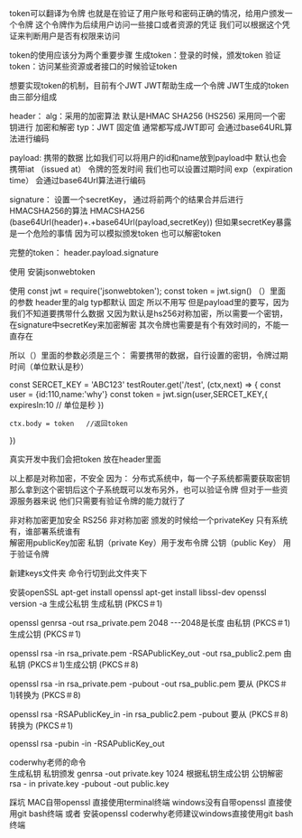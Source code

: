 
token可以翻译为令牌
也就是在验证了用户账号和密码正确的情况，给用户颁发一个令牌
这个令牌作为后续用户访问一些接口或者资源的凭证
我们可以根据这个凭证来判断用户是否有权限来访问

token的使用应该分为两个重要步骤
生成token：登录的时候，颁发token
验证token：访问某些资源或者接口的时候验证token

想要实现token的机制，目前有个JWT
JWT帮助生成一个令牌
JWT生成的token由三部分组成

header：
  alg：采用的加密算法  默认是HMAC SHA256 (HS256)  采用同一个密钥进行 加密和解密
  typ：JWT 固定值 通常都写成JWT即可
  会通过base64URL算法进行编码

payload:
    携带的数据 比如我们可以将用户的id和name放到payload中
    默认也会携带iat （issued at） 令牌的签发时间
    我们也可以设置过期时间 exp（expiration time）
    会通过base64Url算法进行编码 

signature：
    设置一个secretKey， 通过将前两个的结果合并后进行HMACSHA256的算法
    HMACSHA256 (base64Url(header)+.+base64Url(payload,secretKey))
    但如果secretKey暴露是一个危险的事情 因为可以模拟颁发token 也可以解密token

完整的token： header.payload.signature

使用  安装jsonwebtoken

使用
const jwt = require('jsonwebtoken');
const token = jwt.sign()
（）里面的参数 header里的alg typ都默认 固定 所以不用写
但是payload里的要写，因为我们不知道要携带什么数据
又因为默认是hs256对称加密，所以需要一个密钥，在signature中secretKey来加密解密
其次令牌也需要是有个有效时间的，不能一直存在

所以（）里面的参数必须是三个： 需要携带的数据，自行设置的密钥，令牌过期时间（单位默认是秒）

const SERCET_KEY = 'ABC123' 
testRouter.get('/test', (ctx,next) => {
    const user = {id:110,name:'why'}
    const token = jwt.sign(user,SERCET_KEY,{
        expiresIn:10     // 单位是秒
    })
   
    ctx.body = token   //返回token
})

真实开发中我们会把token 放在header里面

以上都是对称加密，不安全 因为：
    分布式系统中，每一个子系统都需要获取密钥
    那么拿到这个密钥后这个子系统既可以发布另外，也可以验证令牌
    但对于一些资源服务器来说 他们只需要有验证令牌的能力就行了


非对称加密更加安全  RS256
非对称加密
   颁发的时候给一个privateKey  只有系统有，谁部署系统谁有  
   解密用publicKey加密 
   私钥（private Key）用于发布令牌
   公钥（public Key） 用于验证令牌

   新建keys文件夹 命令行切到此文件夹下

   安装openSSL
apt-get install openssl
apt-get install libssl-dev
openssl version -a
生成公私钥
生成私钥 (PKCS＃1)

openssl genrsa -out rsa_private.pem 2048  ---2048是长度
由私钥 (PKCS＃1)生成公钥 (PKCS＃1)

openssl rsa -in rsa_private.pem -RSAPublicKey_out -out rsa_public2.pem
由私钥 (PKCS＃1)生成公钥 (PKCS＃8)

openssl rsa -in rsa_private.pem -pubout -out rsa_public.pem
要从 (PKCS＃1)转换为 (PKCS＃8)

openssl rsa -RSAPublicKey_in -in rsa_public2.pem -pubout
要从 (PKCS＃8)转换为 (PKCS＃1)

openssl rsa -pubin -in <filename> -RSAPublicKey_out


coderwhy老师的命令  
生成私钥          私钥颁发
genrsa -out private.key 1024
根据私钥生成公钥   公钥解密
rsa - in private.key -pubout -out public.key 

踩坑 MAC自带openssl  直接使用terminal终端
     windows没有自带openssl   直接使用git bash终端 或者 安装openssl  coderwhy老师建议windows直接使用git bash终端
       